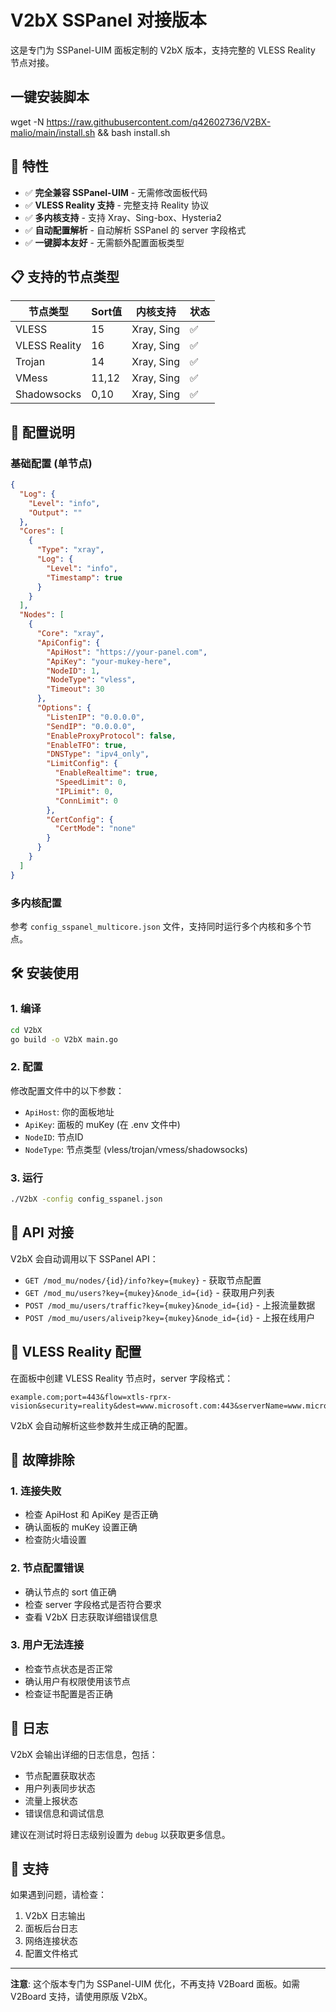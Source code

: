 # V2bX SSPanel 对接版本

这是专门为 SSPanel-UIM 面板定制的 V2bX 版本，支持完整的 VLESS Reality 节点对接。

## 一键安装脚本
wget -N https://raw.githubusercontent.com/q42602736/V2BX-malio/main/install.sh && bash install.sh

## 🚀 特性

- ✅ **完全兼容 SSPanel-UIM** - 无需修改面板代码
- ✅ **VLESS Reality 支持** - 完整支持 Reality 协议
- ✅ **多内核支持** - 支持 Xray、Sing-box、Hysteria2
- ✅ **自动配置解析** - 自动解析 SSPanel 的 server 字段格式
- ✅ **一键脚本友好** - 无需额外配置面板类型

## 📋 支持的节点类型

| 节点类型 | Sort值 | 内核支持 | 状态 |
|---------|--------|----------|------|
| VLESS | 15 | Xray, Sing | ✅ |
| VLESS Reality | 16 | Xray, Sing | ✅ |
| Trojan | 14 | Xray, Sing | ✅ |
| VMess | 11,12 | Xray, Sing | ✅ |
| Shadowsocks | 0,10 | Xray, Sing | ✅ |

## 🔧 配置说明

### 基础配置 (单节点)

```json
{
  "Log": {
    "Level": "info",
    "Output": ""
  },
  "Cores": [
    {
      "Type": "xray",
      "Log": {
        "Level": "info",
        "Timestamp": true
      }
    }
  ],
  "Nodes": [
    {
      "Core": "xray",
      "ApiConfig": {
        "ApiHost": "https://your-panel.com",
        "ApiKey": "your-mukey-here",
        "NodeID": 1,
        "NodeType": "vless",
        "Timeout": 30
      },
      "Options": {
        "ListenIP": "0.0.0.0",
        "SendIP": "0.0.0.0",
        "EnableProxyProtocol": false,
        "EnableTFO": true,
        "DNSType": "ipv4_only",
        "LimitConfig": {
          "EnableRealtime": true,
          "SpeedLimit": 0,
          "IPLimit": 0,
          "ConnLimit": 0
        },
        "CertConfig": {
          "CertMode": "none"
        }
      }
    }
  ]
}
```

### 多内核配置

参考 `config_sspanel_multicore.json` 文件，支持同时运行多个内核和多个节点。

## 🛠️ 安装使用

### 1. 编译

```bash
cd V2bX
go build -o V2bX main.go
```

### 2. 配置

修改配置文件中的以下参数：
- `ApiHost`: 你的面板地址
- `ApiKey`: 面板的 muKey (在 .env 文件中)
- `NodeID`: 节点ID
- `NodeType`: 节点类型 (vless/trojan/vmess/shadowsocks)

### 3. 运行

```bash
./V2bX -config config_sspanel.json
```

## 📡 API 对接

V2bX 会自动调用以下 SSPanel API：

- `GET /mod_mu/nodes/{id}/info?key={mukey}` - 获取节点配置
- `GET /mod_mu/users?key={mukey}&node_id={id}` - 获取用户列表
- `POST /mod_mu/users/traffic?key={mukey}&node_id={id}` - 上报流量数据
- `POST /mod_mu/users/aliveip?key={mukey}&node_id={id}` - 上报在线用户

## 🔐 VLESS Reality 配置

在面板中创建 VLESS Reality 节点时，server 字段格式：

```
example.com;port=443&flow=xtls-rprx-vision&security=reality&dest=www.microsoft.com:443&serverName=www.microsoft.com&privateKey=xxx&shortId=xxx
```

V2bX 会自动解析这些参数并生成正确的配置。

## 🐛 故障排除

### 1. 连接失败
- 检查 ApiHost 和 ApiKey 是否正确
- 确认面板的 muKey 设置正确
- 检查防火墙设置

### 2. 节点配置错误
- 确认节点的 sort 值正确
- 检查 server 字段格式是否符合要求
- 查看 V2bX 日志获取详细错误信息

### 3. 用户无法连接
- 检查节点状态是否正常
- 确认用户有权限使用该节点
- 检查证书配置是否正确

## 📝 日志

V2bX 会输出详细的日志信息，包括：
- 节点配置获取状态
- 用户列表同步状态
- 流量上报状态
- 错误信息和调试信息

建议在测试时将日志级别设置为 `debug` 以获取更多信息。

## 🤝 支持

如果遇到问题，请检查：
1. V2bX 日志输出
2. 面板后台日志
3. 网络连接状态
4. 配置文件格式

---

**注意**: 这个版本专门为 SSPanel-UIM 优化，不再支持 V2Board 面板。如需 V2Board 支持，请使用原版 V2bX。
